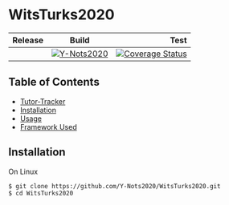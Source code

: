 # WitsTurks2020
|Release|Build        |Test    |
|-------|-------------|-------:|
| |[![Y-Nots2020](https://circleci.com/gh/Y-Nots2020/WitsTurks2020.svg?style=svg)](https://circleci.com/gh/Y-Nots2020)|[![Coverage Status](https://coveralls.io/repos/github/Y-Nots2020/WitsTurks2020/badge.svg?branch=master)](https://coveralls.io/github/Y-Nots2020/WitsTurks2020?branch=master)|

## Table of Contents
* [Tutor-Tracker](#tutor-tracker)
* [Installation](#installation)
* [Usage](#usage)
* [Framework Used](#framework-used)

## Installation
On Linux
```bash
$ git clone https://github.com/Y-Nots2020/WitsTurks2020.git
$ cd WitsTurks2020
```
